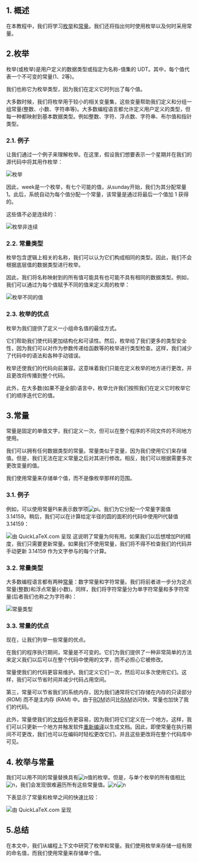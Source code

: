 ## 1. 概述

在本教程中，我们将学习[枚举](https://www.baeldung.com/java-enumeration-vs-iterator)和[常量](https://www.baeldung.com/cs/global-variables)。我们还将指出何时使用枚举以及何时采用常量。

## 2.枚举

枚举(或枚举)是用户定义的数据类型或指定为名称-值集的 UDT。其中，每个值代表一个不可变的常量(1、2等)。

我们也称它为枚举类型，因为我们在定义它时列出了每个值。

大多数时候，我们将枚举用于较小的相关变量集，这些变量帮助我们定义和分组一组常量(整数、小数、字符串等)。大多数编程语言都允许定义用户定义的类型，但每一种都映射到基本数据类型。例如整数、字符、浮点数、字符串、布尔值和指针类型。

### 2.1. 例子

让我们通过一个例子来理解枚举。在这里，假设我们想要表示一个星期并在我们的源代码中将其用作枚举：

![枚举](https://www.baeldung.com/wp-content/uploads/sites/4/2023/01/enum-1.png)

因此，week是一个枚举，有七个可能的值，从sunday开始，我们为其分配常量 1。此后，系统自动为每个值分配一个常量，该常量是通过将最后一个值加 1 获得的。

这些值不必是连续的：

![枚举非连续](https://www.baeldung.com/wp-content/uploads/sites/4/2023/01/enum_non_consecutive.png)

### 2.2. 常量类型

枚举包含逻辑上相关的名称，我们可以认为它们构成相同的类型。因此，我们不会根据底层值的数据类型进行枚举。

因此，我们将名称映射到的所有值可能具有也可能不具有相同的数据类型。例如，我们可以通过为每个值赋予不同的值来定义周的枚举：

![枚举不同的值](https://www.baeldung.com/wp-content/uploads/sites/4/2023/01/enum.different_values.png)

### 2.3. 枚举的优点

枚举为我们提供了定义一小组命名值的最佳方式。

它们帮助我们使代码更加结构化和可读性。然后，枚举给了我们更多的类型安全性，因为我们可以对作为参数传递给函数等的枚举进行类型检查。这样，我们减少了代码中的语法和各种手动错误。

枚举还使我们的代码向前兼容。这意味着我们只能在定义枚举的地方进行更改，并且更改将传播到整个代码。

此外，在大多数(如果不是全部)语言中，枚举允许我们按照我们在定义它时枚举它们的顺序迭代它的值。

## 3.常量

常量是固定的单值文字，我们定义一次，但可以在整个程序的不同文件的不同地方使用。

我们可以拥有任何数据类型的常量。常量类似于变量，因为我们使用它们来存储值。但是，我们无法在定义常量之后对其进行修改。相反，我们可以根据需要多次更改变量的值。

我们使用常量来存储单个值，而不是像枚举那样的范围。

### 3.1. 例子

例如，可以使用常量PI来表示数学项![pi](https://www.baeldung.com/wp-content/ql-cache/quicklatex.com-ed7678864de5d2f3ff6739ada3fd00e9_l3.svg)。我们为它分配一个常量字面值 3.14159。稍后，我们可以在计算给定半径的圆的面积的代码中使用PI代替值 3.14159：

![由 QuickLaTeX.com 呈现](https://www.baeldung.com/wp-content/ql-cache/quicklatex.com-0d80d357050a4d26d902f61443913dbb_l3.svg)
这说明了常量为何有用。如果我们以后想增加PI的精度，我们只需要更新常量。如果我们不使用常量，我们将不得不检查我们的代码并手动更新 3.14159 作为文字参与的每个计算。

### 3.2. 常量类型

大多数编程语言都有两种[常量](https://www.baeldung.com/cs/common-data-structures)：数字常量和字符常量。我们将前者进一步分为定点常量(整数)和浮点常量(小数)。同样，我们将字符常量分为单字符常量和多字符常量(后者我们也称之为字符串)：

![常量类型](https://www.baeldung.com/wp-content/uploads/sites/4/2023/01/Type-of-Constants.png)

### 3.3. 常量的优点

现在，让我们列举一些常量的优点。

在我们的程序执行期间，常量是不可变的。它们为我们提供了一种非常简单的方法来定义我们以后可以在整个代码中使用的文字，而不必担心它被修改。

常量使我们的代码更容易维护。我们定义它们一次，然后可以多次使用它们。这样，我们可以节省时间并减少代码占用空间。

第三，常量可以节省我们的系统内存，因为我们通常将它们存储在内存的只读部分 (ROM) 而不是主内存 (RAM) 中。由于[ROM](https://www.baeldung.com/cs/buffer)访问比[RAM](https://www.baeldung.com/cs/registers-and-ram)访问快，常量也加快了我们的代码。

此外，常量使我们的[文档](https://www.baeldung.com/cs/clean-code-comments)任务更容易，因为我们将它们定义在一个地方。这样，我们可以只更新一个地方并触发软件[重新编译](https://www.baeldung.com/cs/how-compilers-work)以生成文档。因此，即使常量在执行期间不可更改，我们也可以在编码时轻松更改它们，并且这些更改将在整个代码库中可见。

## 4. 枚举与常量

我们可以用不同的常量替换具有![n](https://www.baeldung.com/wp-content/ql-cache/quicklatex.com-ec4217f4fa5fcd92a9edceba0e708cf7_l3.svg)值的枚举。但是，与单个枚举的所有值相比![n](https://www.baeldung.com/wp-content/ql-cache/quicklatex.com-ec4217f4fa5fcd92a9edceba0e708cf7_l3.svg)，我们会发现很难遍历所有这些常量值。![n](https://www.baeldung.com/wp-content/ql-cache/quicklatex.com-ec4217f4fa5fcd92a9edceba0e708cf7_l3.svg)![n](https://www.baeldung.com/wp-content/ql-cache/quicklatex.com-ec4217f4fa5fcd92a9edceba0e708cf7_l3.svg)

下表显示了常量和枚举之间的快速比较：

![由 QuickLaTeX.com 呈现](https://www.baeldung.com/wp-content/ql-cache/quicklatex.com-092945b1d74e19b455f8f2f7265687ce_l3.svg)

## 5.总结

在本文中，我们从编程上下文中研究了枚举和常量。我们使用枚举来存储一组有限的命名值，而我们使用常量来存储单个值。
